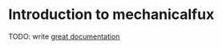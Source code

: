 # Introduction to mechanicalfux

TODO: write [great documentation](http://jacobian.org/writing/what-to-write/)

